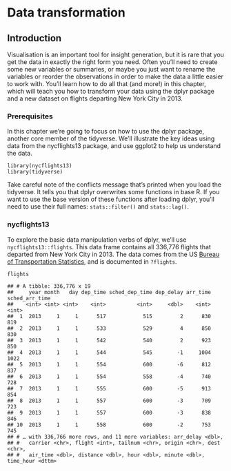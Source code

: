 Data transformation
===================

Introduction
------------

Visualisation is an important tool for insight generation, but it is
rare that you get the data in exactly the right form you need. Often
you’ll need to create some new variables or summaries, or maybe you just
want to rename the variables or reorder the observations in order to
make the data a little easier to work with. You’ll learn how to do all
that (and more!) in this chapter, which will teach you how to transform
your data using the dplyr package and a new dataset on flights departing
New York City in 2013.

### Prerequisites

In this chapter we’re going to focus on how to use the dplyr package,
another core member of the tidyverse. We’ll illustrate the key ideas
using data from the nycflights13 package, and use ggplot2 to help us
understand the data.

    library(nycflights13)
    library(tidyverse)

Take careful note of the conflicts message that’s printed when you load
the tidyverse. It tells you that dplyr overwrites some functions in base
R. If you want to use the base version of these functions after loading
dplyr, you’ll need to use their full names: `stats::filter()` and
`stats::lag()`.

### nycflights13

To explore the basic data manipulation verbs of dplyr, we’ll use
`nycflights13::flights`. This data frame contains all 336,776 flights
that departed from New York City in 2013. The data comes from the US
[Bureau of Transportation
Statistics](http://www.transtats.bts.gov/DatabaseInfo.asp?DB_ID=120&Link=0),
and is documented in `?flights`.

    flights

    ## # A tibble: 336,776 x 19
    ##     year month   day dep_time sched_dep_time dep_delay arr_time sched_arr_time
    ##    <int> <int> <int>    <int>          <int>     <dbl>    <int>          <int>
    ##  1  2013     1     1      517            515         2      830            819
    ##  2  2013     1     1      533            529         4      850            830
    ##  3  2013     1     1      542            540         2      923            850
    ##  4  2013     1     1      544            545        -1     1004           1022
    ##  5  2013     1     1      554            600        -6      812            837
    ##  6  2013     1     1      554            558        -4      740            728
    ##  7  2013     1     1      555            600        -5      913            854
    ##  8  2013     1     1      557            600        -3      709            723
    ##  9  2013     1     1      557            600        -3      838            846
    ## 10  2013     1     1      558            600        -2      753            745
    ## # … with 336,766 more rows, and 11 more variables: arr_delay <dbl>,
    ## #   carrier <chr>, flight <int>, tailnum <chr>, origin <chr>, dest <chr>,
    ## #   air_time <dbl>, distance <dbl>, hour <dbl>, minute <dbl>, time_hour <dttm>
